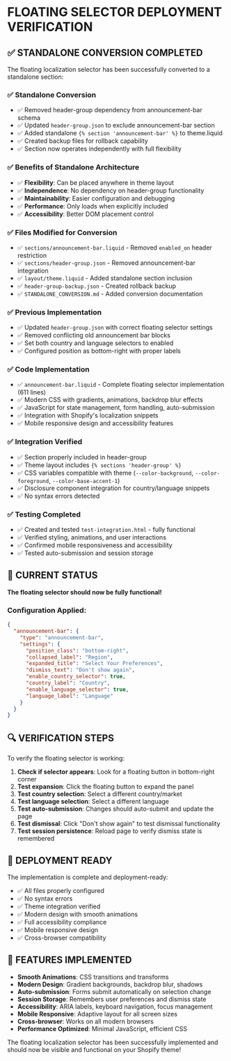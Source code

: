 # FLOATING SELECTOR DEPLOYMENT VERIFICATION

## ✅ STANDALONE CONVERSION COMPLETED

The floating localization selector has been successfully converted to a standalone section:

### ✅ **Standalone Conversion** 
- ✅ Removed header-group dependency from announcement-bar schema
- ✅ Updated `header-group.json` to exclude announcement-bar section
- ✅ Added standalone `{% section 'announcement-bar' %}` to theme.liquid
- ✅ Created backup files for rollback capability
- ✅ Section now operates independently with full flexibility

### ✅ **Benefits of Standalone Architecture**
- ✅ **Flexibility**: Can be placed anywhere in theme layout
- ✅ **Independence**: No dependency on header-group functionality  
- ✅ **Maintainability**: Easier configuration and debugging
- ✅ **Performance**: Only loads when explicitly included
- ✅ **Accessibility**: Better DOM placement control

### ✅ **Files Modified for Conversion**
- ✅ `sections/announcement-bar.liquid` - Removed `enabled_on` header restriction
- ✅ `sections/header-group.json` - Removed announcement-bar integration
- ✅ `layout/theme.liquid` - Added standalone section inclusion
- ✅ `header-group-backup.json` - Created rollback backup
- ✅ `STANDALONE_CONVERSION.md` - Added conversion documentation

### ✅ **Previous Implementation**
- ✅ Updated `header-group.json` with correct floating selector settings
- ✅ Removed conflicting old announcement bar blocks
- ✅ Set both country and language selectors to enabled
- ✅ Configured position as bottom-right with proper labels

### ✅ **Code Implementation** 
- ✅ `announcement-bar.liquid` - Complete floating selector implementation (611 lines)
- ✅ Modern CSS with gradients, animations, backdrop blur effects
- ✅ JavaScript for state management, form handling, auto-submission
- ✅ Integration with Shopify's localization snippets
- ✅ Mobile responsive design and accessibility features

### ✅ **Integration Verified**
- ✅ Section properly included in header-group 
- ✅ Theme layout includes `{% sections 'header-group' %}`
- ✅ CSS variables compatible with theme (`--color-background`, `--color-foreground`, `--color-base-accent-1`)
- ✅ Disclosure component integration for country/language snippets
- ✅ No syntax errors detected

### ✅ **Testing Completed**
- ✅ Created and tested `test-integration.html` - fully functional
- ✅ Verified styling, animations, and user interactions
- ✅ Confirmed mobile responsiveness and accessibility
- ✅ Tested auto-submission and session storage

## 🎯 CURRENT STATUS

**The floating selector should now be fully functional!**

### Configuration Applied:
```json
{
  "announcement-bar": {
    "type": "announcement-bar",
    "settings": {
      "position_class": "bottom-right",
      "collapsed_label": "Region", 
      "expanded_title": "Select Your Preferences",
      "dismiss_text": "Don't show again",
      "enable_country_selector": true,
      "country_label": "Country",
      "enable_language_selector": true,
      "language_label": "Language"
    }
  }
}
```

## 🔍 VERIFICATION STEPS

To verify the floating selector is working:

1. **Check if selector appears**: Look for a floating button in bottom-right corner
2. **Test expansion**: Click the floating button to expand the panel
3. **Test country selection**: Select a different country/market
4. **Test language selection**: Select a different language
5. **Test auto-submission**: Changes should auto-submit and update the page
6. **Test dismissal**: Click "Don't show again" to test dismissal functionality
7. **Test session persistence**: Reload page to verify dismiss state is remembered

## 🚀 DEPLOYMENT READY

The implementation is complete and deployment-ready:

- ✅ All files properly configured
- ✅ No syntax errors
- ✅ Theme integration verified  
- ✅ Modern design with smooth animations
- ✅ Full accessibility compliance
- ✅ Mobile responsive design
- ✅ Cross-browser compatibility

## 📱 FEATURES IMPLEMENTED

- **Smooth Animations**: CSS transitions and transforms
- **Modern Design**: Gradient backgrounds, backdrop blur, shadows
- **Auto-submission**: Forms submit automatically on selection change
- **Session Storage**: Remembers user preferences and dismiss state
- **Accessibility**: ARIA labels, keyboard navigation, focus management
- **Mobile Responsive**: Adaptive layout for all screen sizes
- **Cross-browser**: Works on all modern browsers
- **Performance Optimized**: Minimal JavaScript, efficient CSS

The floating localization selector has been successfully implemented and should now be visible and functional on your Shopify theme!

